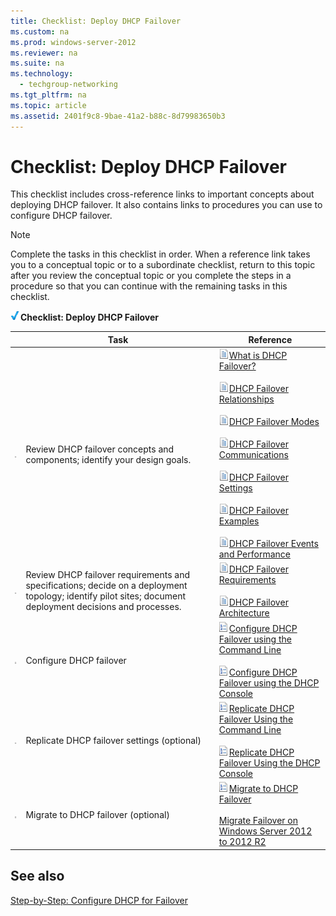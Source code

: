 ```yaml
---
title: Checklist: Deploy DHCP Failover
ms.custom: na
ms.prod: windows-server-2012
ms.reviewer: na
ms.suite: na
ms.technology: 
  - techgroup-networking
ms.tgt_pltfrm: na
ms.topic: article
ms.assetid: 2401f9c8-9bae-41a2-b88c-8d79983650b3
---
```

# Checklist: Deploy DHCP Failover
This checklist includes cross\-reference links to important concepts about deploying DHCP failover. It also contains links to procedures you can use to configure DHCP failover.  
  
> [!NOTE]  
> Complete the tasks in this checklist in order. When a reference link takes you to a conceptual topic or to a subordinate checklist, return to this topic after you review the conceptual topic or you complete the steps in a procedure so that you can continue with the remaining tasks in this checklist.  
  
![](../Image/2b05dce3-938f-4168-9b8f-1f4398cbdb9b.gif)**Checklist: Deploy DHCP Failover**  
  
||Task|Reference|  
|-|--------|-------------|  
|![](../Image/icon_checkboxo.gif)|Review DHCP failover concepts and components; identify your design goals.|![](../Image/faa393df-4856-4431-9eda-4f4e5be72a90.gif)[What is DHCP Failover?](../Topic/What-is-DHCP-Failover-.md)<br /><br />![](../Image/faa393df-4856-4431-9eda-4f4e5be72a90.gif)[DHCP Failover Relationships](../Topic/DHCP-Failover-Relationships.md)<br /><br />![](../Image/faa393df-4856-4431-9eda-4f4e5be72a90.gif)[DHCP Failover Modes](../Topic/DHCP-Failover-Modes.md)<br /><br />![](../Image/faa393df-4856-4431-9eda-4f4e5be72a90.gif)[DHCP Failover Communications](../Topic/DHCP-Failover-Communications.md)<br /><br />![](../Image/faa393df-4856-4431-9eda-4f4e5be72a90.gif)[DHCP Failover Settings](../Topic/DHCP-Failover-Settings.md)<br /><br />![](../Image/faa393df-4856-4431-9eda-4f4e5be72a90.gif)[DHCP Failover Examples](../Topic/DHCP-Failover-Examples.md)<br /><br />![](../Image/faa393df-4856-4431-9eda-4f4e5be72a90.gif)[DHCP Failover Events and Performance](../Topic/DHCP-Failover-Events-and-Performance.md)|  
|![](../Image/icon_checkboxo.gif)|Review DHCP failover requirements and specifications; decide on a deployment topology; identify pilot sites; document deployment decisions and processes.|![](../Image/faa393df-4856-4431-9eda-4f4e5be72a90.gif)[DHCP Failover Requirements](../Topic/DHCP-Failover-Requirements.md)<br /><br />![](../Image/faa393df-4856-4431-9eda-4f4e5be72a90.gif)[DHCP Failover Architecture](../Topic/DHCP-Failover-Architecture.md)|  
|![](../Image/icon_checkboxo.gif)|Configure DHCP failover|![](../Image/15dd35b6-6cc6-421f-93f8-7109920e7144.gif)[Configure DHCP Failover using the Command Line](../Topic/Configure-DHCP-Failover-using-the-Command-Line.md)<br /><br />![](../Image/15dd35b6-6cc6-421f-93f8-7109920e7144.gif)[Configure DHCP Failover using the DHCP Console](../Topic/Configure-DHCP-Failover-using-the-DHCP-Console.md)|  
|![](../Image/icon_checkboxo.gif)|Replicate DHCP failover settings \(optional\)|![](../Image/15dd35b6-6cc6-421f-93f8-7109920e7144.gif)[Replicate DHCP Failover Using the Command Line](../Topic/Replicate-DHCP-Failover-Using-the-Command-Line.md)<br /><br />![](../Image/15dd35b6-6cc6-421f-93f8-7109920e7144.gif)[Replicate DHCP Failover Using the DHCP Console](../Topic/Replicate-DHCP-Failover-Using-the-DHCP-Console.md)|  
|![](../Image/icon_checkboxo.gif)|Migrate to DHCP failover \(optional\)|![](../Image/15dd35b6-6cc6-421f-93f8-7109920e7144.gif)[Migrate to DHCP Failover](../Topic/Migrate-to-DHCP-Failover.md)<br /><br />[Migrate Failover on Windows Server 2012 to 2012 R2](../Topic/Migrate-Failover-on-Windows-Server-2012-to-2012-R2.md)|  
  
## See also  
[Step-by-Step: Configure DHCP for Failover](../Topic/Step-by-Step--Configure-DHCP-for-Failover.md)  
  
